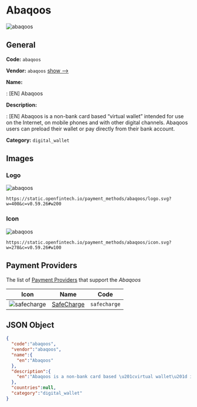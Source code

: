 
# Abaqoos 
![abaqoos](https://static.openfintech.io/payment_methods/abaqoos/logo.svg?w=400&c=v0.59.26#w200)  

## General 
**Code:** `abaqoos` 
 
**Vendor:** `abaqoos` [show -->](/vendors/abaqoos/) 
 
**Name:** 
 
:	[EN] Abaqoos 
 
**Description:** 
 
: [EN] Abaqoos is a non-bank card based “virtual wallet” intended for use on the Internet, on mobile phones and with other digital channels. Abaqoos users can preload their wallet or pay directly from their bank account. 
 
**Category:** `digital_wallet` 
 

## Images 

### Logo 
![abaqoos](https://static.openfintech.io/payment_methods/abaqoos/logo.svg?w=400&c=v0.59.26#w200)  

```
https://static.openfintech.io/payment_methods/abaqoos/logo.svg?w=400&c=v0.59.26#w200
```  

### Icon 
![abaqoos](https://static.openfintech.io/payment_methods/abaqoos/icon.svg?w=278&c=v0.59.26#w100)  

```
https://static.openfintech.io/payment_methods/abaqoos/icon.svg?w=278&c=v0.59.26#w100
```  

## Payment Providers 
 
The list of [Payment Providers](/payment-providers/) that support the _Abaqoos_ 

|Icon|Name|Code| 
|:---:|:---:|:---:| 
|![safecharge](https://static.openfintech.io/payment_providers/safecharge/icon.svg?w=278&c=v0.59.26#w100) |[SafeCharge ](/payment-providers/safecharge/)|`safecharge`| 
 

## JSON Object 

```json
{
  "code":"abaqoos",
  "vendor":"abaqoos",
  "name":{
    "en":"Abaqoos"
  },
  "description":{
    "en":"Abaqoos is a non-bank card based \u201cvirtual wallet\u201d intended for use on the Internet, on mobile phones and with other digital channels. Abaqoos users can preload their wallet or pay directly from their bank account."
  },
  "countries":null,
  "category":"digital_wallet"
}
```  
